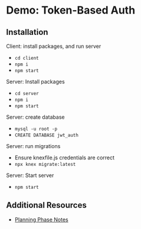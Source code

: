 # Demo: Token-Based Auth

## Installation

Client: install packages, and run server

- `cd client`
- `npm i`
- `npm start`

Server: Install packages

- `cd server`
- `npm i`
- `npm start`

Server: create database
- `mysql -u root -p`
- `CREATE DATABASE jwt_auth`

Server: run migrations
- Ensure knexfile.js credentials are correct
- `npx knex migrate:latest`

Server: Start server
- `npm start`

## Additional Resources

- [Planning Phase Notes](/.TOKEN-AUTH.md)